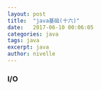 ```yaml
---
layout: post
title:  "java基础(十六)"
date:   2017-06-10 00:06:05
categories: java
tags: java
excerpt: java
author: nivelle
---
```


### I/O
